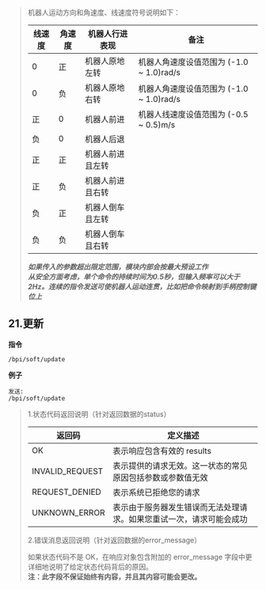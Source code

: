 > 机器人运动方向和角速度、线速度符号说明如下：  
>
> | 线速度 | 角速度 | 机器人行进表现 | 备注 |   
> | ------ | ------ | ------ | ------ |  
> | 0 | 正 | 机器人原地左转 | 机器人角速度设值范围为 (-1.0 ~ 1.0)rad/s |   
> | 0 | 负 | 机器人原地右转 | 机器人角速度设值范围为 (-1.0 ~ 1.0)rad/s |   
> | 正 | 0 | 机器人前进 | 机器人线速度设值范围为 (-0.5 ~ 0.5)m/s |   
> | 负 | 0 | 机器人后退 |  |  
> | 正 | 正 | 机器人前进且左转 |  |  
> | 正 | 负 | 机器人前进且右转 |  |  
> | 负 | 正 | 机器人倒车且左转 |  |  
> | 负 | 负 | 机器人倒车且右转 |  | 
>
> ***如果传入的参数超出限定范围，模块内部会按最大预设工作***  
> ***从安全方面考虑，单个命令的持续时间为0.5秒，但输入频率可以大于2Hz。连续的指令发送可使机器人运动连贯，比如把命令映射到手柄控制键位上***


21.更新
-------------
**指令**  

    /bpi/soft/update

**例子**  

	发送:  
    /bpi/soft/update
    
> 1.状态代码返回说明（针对返回数据的status） 
>
> | 返回码 | 定义描述 |  
> | ------ | ------ |  
> | OK | 表示响应包含有效的 results |   
> | INVALID_REQUEST | 	表示提供的请求无效。这一状态的常见原因包括参数或参数值无效 |   
> | REQUEST_DENIED | 表示系统已拒绝您的请求 |   
> | UNKNOWN_ERROR | 表示由于服务器发生错误而无法处理请求。如果您重试一次，请求可能会成功 |
>
> 2.错误消息返回说明（针对返回数据的error_message）
>
> 如果状态代码不是 OK，在响应对象包含附加的 error_message 字段中更详细地说明了给定状态代码背后的原因。  
> **注：此字段不保证始终有内容，并且其内容可能会更改。**

